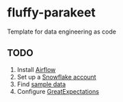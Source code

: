 # fluffy-parakeet
Template for data engineering as code

## TODO
1. Install [Airflow](https://airflow.apache.org/docs/apache-airflow/stable/start/docker.html) 
2. Set up a [Snowflake account](https://www.mssqltips.com/sqlservertutorial/9285/setting-up-a-snowflake-account/)
3. Find [sample data](https://www.kaggle.com/rikdifos/credit-card-approval-prediction)
4. Configure [GreatExpectations](https://gitlab.com/hashmapinc/oss/great-expectations-poc)

